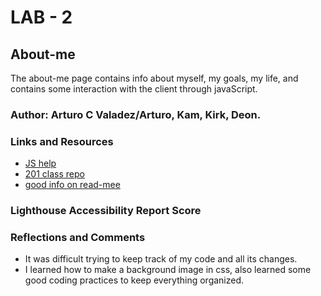 # LAB - 2

## About-me

The about-me page contains info about myself, my goals, my life, and contains some interaction with the client through javaScript.

### Author: Arturo C Valadez/Arturo, Kam, Kirk, Deon.

### Links and Resources

* [JS help](https://www.w3schools.com/js/js_variables.asp)
* [201 class repo](https://github.com/codefellows/seattle-code-201d95/tree/main/class-02)
* [good info on read-mee](https://codefellows.github.io/code-201-guide/curriculum/class-02/project-setup)

### Lighthouse Accessibility Report Score

[](img/Lighthouseclass2.png)

### Reflections and Comments

* It was difficult trying to keep track of my code and all its changes.
* I learned how to make a background image in css, also learned some good coding practices to keep everything organized.